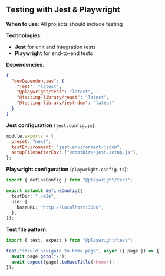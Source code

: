 <!-- option-1 -->
## Testing with Jest & Playwright

**When to use**: All projects should include testing

**Technologies**:
- **Jest** for unit and integration tests
- **Playwright** for end-to-end tests

**Dependencies**:
```json
{
  "devDependencies": {
    "jest": "latest",
    "@playwright/test": "latest",
    "@testing-library/react": "latest",
    "@testing-library/jest-dom": "latest"
  }
}
```

**Jest configuration** (`jest.config.js`):
```javascript
module.exports = {
  preset: "next",
  testEnvironment: "jest-environment-jsdom",
  setupFilesAfterEnv: ["<rootDir>/jest.setup.js"],
};
```

**Playwright configuration** (`playwright.config.ts`):
```typescript
import { defineConfig } from "@playwright/test";

export default defineConfig({
  testDir: "./e2e",
  use: {
    baseURL: "http://localhost:3000",
  },
});
```

**Test file pattern**:
```typescript
import { test, expect } from "@playwright/test";

test("should navigate to home page", async ({ page }) => {
  await page.goto("/");
  await expect(page).toHaveTitle(/Home/);
});
```
<!-- /option-1 -->

